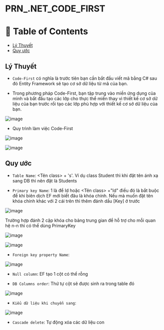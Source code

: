 # PRN_.NET_CODE_FIRST

# :notebook_with_decorative_cover: Table of Contents
- [Lý Thuyết](#Lý-Thuyết)
- [Quy ước](#Quy-ước)

## Lý Thuyết

- `Code-First` có nghĩa là trước tiên bạn cần bắt đầu viết mã bằng C# sau đó Entity Framework sẽ tạo cơ sở dữ liệu từ mã của bạn.

- Trong phương pháp Code-First, bạn tập trung vào miền ứng dụng của mình và bắt đầu tạo các lớp cho thực thể miền thay vì thiết kế cơ sở dữ liệu của bạn trước rồi tạo các lớp phù hợp với thiết kế cơ sở dữ liệu của bạn.

![image](https://user-images.githubusercontent.com/85175337/226838387-f12fe5dd-d3f9-4c81-a60e-18d6a5d36331.png)

- Quy trình làm việc Code-First

![image](https://user-images.githubusercontent.com/85175337/226838477-a8856862-3997-4d24-b4e6-e94255ec7d30.png)

![image](https://user-images.githubusercontent.com/85175337/226842646-516ca1a2-0164-4cdf-8068-1bae368da6a0.png)

## Quy ước

- `Table Name`: <Tên class> + 's'. Ví dụ class Student thì khi đặt tên ánh xạ sang DB thì nên đặt là Students 

- `Primary key Name`:  1 là để Id hoặc <Tên class> +"Id" điều đó là bắt buộc để khi biên dịch EF mới biết đâu là khóa chính. Nếu mà muốn đặt tên khóa chính khác với 2 cái trên thì thêm đánh dấu [Key] ở trước 

![image](https://user-images.githubusercontent.com/85175337/226841274-e07edf4b-7b39-4738-a1b1-30ccbf2edf40.png)

Trường hợp đánh 2 cặp khóa cho bảng trung gian để hỗ trợ cho mỗi quan hệ n-n thì có thể dùng PrimaryKey

![image](https://user-images.githubusercontent.com/85175337/226841597-765fe11b-5571-4761-b660-4fef434479e9.png)

![image](https://user-images.githubusercontent.com/85175337/226841685-9616a1f3-ea5e-4e6e-95f8-24c4b776978e.png)

- `Foreign key property Name`: 

![image](https://user-images.githubusercontent.com/85175337/226843405-e879ad25-7653-4e59-829d-4c098ed7ce33.png)

- `Null column`: EF tạo 1 cột có thể rỗng

- `DB Columns order`: Thứ tự cột sẽ được sinh ra trong table đó

![image](https://user-images.githubusercontent.com/85175337/226844958-2f37de99-d6ca-4023-a423-27f59fee95ee.png)


- `Kiểu dữ liệu khi chuyển sang`:

![image](https://user-images.githubusercontent.com/85175337/226842770-1b03ea57-6a2b-4f79-adb3-1fba14f8a969.png)

- `Cascade delete`: Tự động xóa các dữ liệu con

















